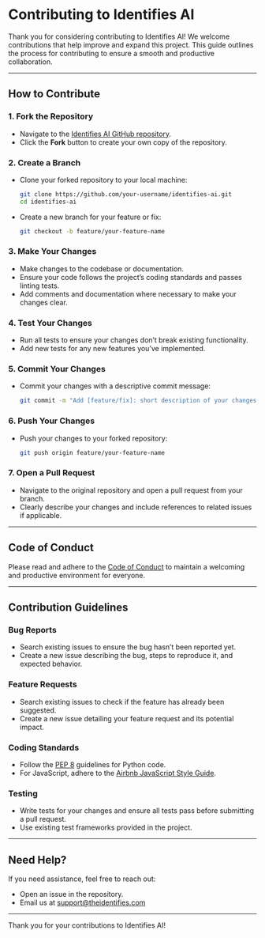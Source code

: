 # Contributing to Identifies AI

Thank you for considering contributing to Identifies AI! We welcome contributions that help improve and expand this project. This guide outlines the process for contributing to ensure a smooth and productive collaboration.

---

## How to Contribute

### 1. Fork the Repository
- Navigate to the [Identifies AI GitHub repository](https://github.com/your-org/identifies-ai).
- Click the **Fork** button to create your own copy of the repository.

### 2. Create a Branch
- Clone your forked repository to your local machine:
  ```bash
  git clone https://github.com/your-username/identifies-ai.git
  cd identifies-ai
  ```
- Create a new branch for your feature or fix:
  ```bash
  git checkout -b feature/your-feature-name
  ```

### 3. Make Your Changes
- Make changes to the codebase or documentation.
- Ensure your code follows the project’s coding standards and passes linting tests.
- Add comments and documentation where necessary to make your changes clear.

### 4. Test Your Changes
- Run all tests to ensure your changes don’t break existing functionality.
- Add new tests for any new features you’ve implemented.

### 5. Commit Your Changes
- Commit your changes with a descriptive commit message:
  ```bash
  git commit -m "Add [feature/fix]: short description of your changes"
  ```

### 6. Push Your Changes
- Push your changes to your forked repository:
  ```bash
  git push origin feature/your-feature-name
  ```

### 7. Open a Pull Request
- Navigate to the original repository and open a pull request from your branch.
- Clearly describe your changes and include references to related issues if applicable.

---

## Code of Conduct
Please read and adhere to the [Code of Conduct](./CODE_OF_CONDUCT.md) to maintain a welcoming and productive environment for everyone.

---

## Contribution Guidelines

### Bug Reports
- Search existing issues to ensure the bug hasn’t been reported yet.
- Create a new issue describing the bug, steps to reproduce it, and expected behavior.

### Feature Requests
- Search existing issues to check if the feature has already been suggested.
- Create a new issue detailing your feature request and its potential impact.

### Coding Standards
- Follow the [PEP 8](https://peps.python.org/pep-0008/) guidelines for Python code.
- For JavaScript, adhere to the [Airbnb JavaScript Style Guide](https://github.com/airbnb/javascript).

### Testing
- Write tests for your changes and ensure all tests pass before submitting a pull request.
- Use existing test frameworks provided in the project.

---

## Need Help?
If you need assistance, feel free to reach out:
- Open an issue in the repository.
- Email us at support@theidentifies.com

---

Thank you for your contributions to Identifies AI!

